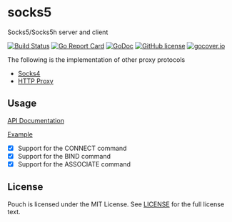 # socks5

Socks5/Socks5h server and client

[![Build Status](https://travis-ci.org/wzshiming/socks5.svg?branch=master)](https://travis-ci.org/wzshiming/socks5)
[![Go Report Card](https://goreportcard.com/badge/github.com/wzshiming/socks5)](https://goreportcard.com/report/github.com/wzshiming/socks5)
[![GoDoc](https://godoc.org/github.com/wzshiming/socks5?status.svg)](https://godoc.org/github.com/wzshiming/socks5)
[![GitHub license](https://img.shields.io/github/license/wzshiming/socks5.svg)](https://github.com/wzshiming/socks5/blob/master/LICENSE)
[![gocover.io](https://gocover.io/_badge/github.com/wzshiming/socks5)](https://gocover.io/github.com/wzshiming/socks5)

The following is the implementation of other proxy protocols

- [Socks4](https://github.com/wzshiming/socks4)
- [HTTP Proxy](https://github.com/wzshiming/httpproxy)

## Usage

[API Documentation](https://godoc.org/github.com/wzshiming/socks5)

[Example](https://github.com/wzshiming/socks5/blob/master/cmd/socks5/main.go)

- [x] Support for the CONNECT command
- [x] Support for the BIND command
- [x] Support for the ASSOCIATE command

## License

Pouch is licensed under the MIT License. See [LICENSE](https://github.com/wzshiming/socks5/blob/master/LICENSE) for the full license text.
